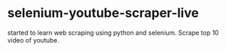 # selenium-youtube-scraper-live
started to learn web scraping using python and selenium. Scrape top 10 video of youtube.
